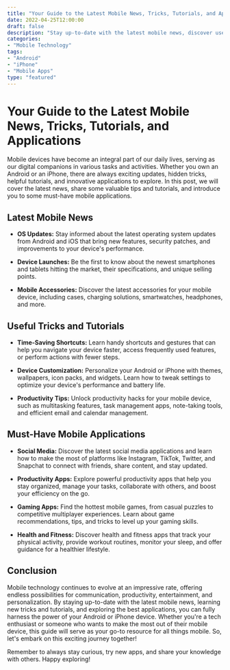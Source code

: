 ```yaml
--- 
title: "Your Guide to the Latest Mobile News, Tricks, Tutorials, and Applications" 
date: 2022-04-25T12:00:00 
draft: false 
description: "Stay up-to-date with the latest mobile news, discover useful tricks and tutorials, and explore the best applications for your Android or iPhone device." 
categories: 
- "Mobile Technology" 
tags: 
- "Android" 
- "iPhone" 
- "Mobile Apps" 
type: "featured" 
--- 
```


# Your Guide to the Latest Mobile News, Tricks, Tutorials, and Applications

Mobile devices have become an integral part of our daily lives, serving as our digital companions in various tasks and activities. Whether you own an Android or an iPhone, there are always exciting updates, hidden tricks, helpful tutorials, and innovative applications to explore. In this post, we will cover the latest news, share some valuable tips and tutorials, and introduce you to some must-have mobile applications.

## Latest Mobile News

* **OS Updates:** Stay informed about the latest operating system updates from Android and iOS that bring new features, security patches, and improvements to your device's performance.

* **Device Launches:** Be the first to know about the newest smartphones and tablets hitting the market, their specifications, and unique selling points.

* **Mobile Accessories:** Discover the latest accessories for your mobile device, including cases, charging solutions, smartwatches, headphones, and more.

## Useful Tricks and Tutorials

* **Time-Saving Shortcuts:** Learn handy shortcuts and gestures that can help you navigate your device faster, access frequently used features, or perform actions with fewer steps.

* **Device Customization:** Personalize your Android or iPhone with themes, wallpapers, icon packs, and widgets. Learn how to tweak settings to optimize your device's performance and battery life.

* **Productivity Tips:** Unlock productivity hacks for your mobile device, such as multitasking features, task management apps, note-taking tools, and efficient email and calendar management.

## Must-Have Mobile Applications

* **Social Media:** Discover the latest social media applications and learn how to make the most of platforms like Instagram, TikTok, Twitter, and Snapchat to connect with friends, share content, and stay updated.

* **Productivity Apps:** Explore powerful productivity apps that help you stay organized, manage your tasks, collaborate with others, and boost your efficiency on the go.

* **Gaming Apps:** Find the hottest mobile games, from casual puzzles to competitive multiplayer experiences. Learn about game recommendations, tips, and tricks to level up your gaming skills.

* **Health and Fitness:** Discover health and fitness apps that track your physical activity, provide workout routines, monitor your sleep, and offer guidance for a healthier lifestyle.

## Conclusion

Mobile technology continues to evolve at an impressive rate, offering endless possibilities for communication, productivity, entertainment, and personalization. By staying up-to-date with the latest mobile news, learning new tricks and tutorials, and exploring the best applications, you can fully harness the power of your Android or iPhone device. Whether you're a tech enthusiast or someone who wants to make the most out of their mobile device, this guide will serve as your go-to resource for all things mobile. So, let's embark on this exciting journey together!

Remember to always stay curious, try new apps, and share your knowledge with others. Happy exploring!
